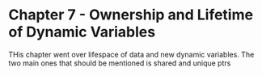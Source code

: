 Chapter 7 - Ownership and Lifetime of Dynamic Variables
===
THis chapter went over lifespace of data and new dynamic variables.
The two main ones that should be mentioned is shared and unique ptrs
